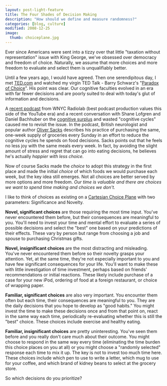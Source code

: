 ```yaml
---
layout: post-light-feature
title: The Four Shades of Decision Making
description: "How should we define and measure randomness?"
categories: [blog, culture]
modified: 2008-12-25
image:
  thumb: choiceplane.jpg
---
```

Ever since Americans were sent into a tizzy over that little "taxation without representation" issue with King George, we've obsessed over democracy and freedom of choice.  Naturally, we assume that more choices and more freedom to evaluate and select them is unqualifiably better.

Until a few years ago, I would have agreed.  Then one serendipitous day, I met <a href="http://www.ted.com/index.php/">TED.com</a> and watched my virgin TED Talk - Barry Schwarz's "<a href="http://www.ted.com/index.php/talks/barry_schwartz_on_the_paradox_of_choice.html">Paradox of Choice</a>".  His point was clear.  Our cognitive faculties evolved in an era with far fewer decisions and are poorly suited to deal with today's glut of information and decisions.

A <a href="http://blogs.wnyc.org/radiolab/2008/11/18/choice/">recent podcast</a> from WNYC Radiolab (best podcast production values this side of the YouTube era) and a recent conversation with Shane Lofgren and Daniel Bachhuber on the <a href="http://calacanis.com/2008/04/30/clay-shirky-cognitive-surplus-talk-at-web-2-0/">cognitive surplus</a> and wasted "cognitive cycles" caused me to revisit the issue.  In the podcast, British neurologist and popular author <a href="http://en.wikipedia.org/wiki/Oliver_Sacks">Oliver Sacks</a> describes his practice of purchasing the same, one-week supply of groceries every Sunday in an effort to reduce the cognitive cycles he spends on food decisions.  Sacks points out that he feels no less joy with the same meals every week.  In fact, by avoiding the slight amount of stress and regret that can go into eating decisions, he believes he's actually <em>happier with less choice.</em>

Now of course Sacks made the <em>choice </em>to adopt this strategy in the first place and made the initial <em>choice</em> of which foods we would purchase each week, but the key idea still emerges.  Not all choices are better served by more options and more freedom.  <em>Our time is valuable and there are choices we want to spend time making and choices we don't.</em>

I like to think of choices as existing on a [Cartesian Choice Plane](http://www.djstrouse.com/images/choiceplane.jpg) with two parameters: Significance and Novelty.

<strong>Novel, significant choices</strong> are those requiring the most time input.  You've never encountered them before, but their consequences are meaningful to you.  You'll need to invest your time and mental effort to evaluate a series of possible decisions and select the "best" one based on your predictions of their effects.  These vary by person but range from choosing a job and spouse to purchasing Christmas gifts.

<strong>Novel, insignificant choices</strong> are the most distracting and misleading.  You've never encountered them before so their novelty grasps your attention.  Yet, at the same time, they're not especially important to you and have few significant consequences for your life.  You'll want to make these with little investigation of time investment, perhaps based on friends' recommendations or initial reactions.  These likely include purchase of a case for your new iPod, ordering of food at a foreign restaurant, or choice of wrapping paper.

<strong>Familiar, significant choices</strong> are also very important.  You encounter them often but each time, their consequences are meaningful to you.  They are the daily decisions that you hope to develop as "good habits."  You might invest the time to make these decisions once and from that point on, react in the same way each time, periodically re-evaluating whether this is still the "best" choice.  These choices include exercise and healthy eating.

<strong>Familiar, insignificant choices</strong> are pretty uninteresting.  You've seen them before and you really don't care much about their outcome.  You might choose to respond in the same way every time (eliminating the time burden this choice places on you at all) or you might choose a "randomly selected" response each time to mix it up.  The key is not to invest too much time here.  These choices include which pen to use to write a letter, which mug to use for your coffee, and which brand of kidney beans to select at the grocery store.

So which decisions do you prioritize?